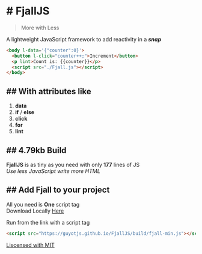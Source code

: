 # # FjallJS

> More with Less

A lightweight JavaScript framework to add reactivity in a **_snap_**

```html
<body l-data='{"counter":0}'>
  <button l-click="counter++;">Increment</button>
  <p lint>Count is: {{counter}}</p>
  <script src="./Fjall.js"></script>
</body>
```

## ## With attributes like

1. **data**
2. **if** / **else**
3. **click**
4. **for**
5. **lint**

## ## 4.79kb Build

**FjallJS** is as tiny as you need with only **177** lines of JS<br/>
_Use less JavaScript write more HTML_

## ## Add Fjall to your project

All you need is **One** script tag<br/>
Download Locally [Here](https://guyotjs.github.io/FjallJS/build/fjall-min.js)

Run from the link with a script tag

```html
<script src="https://guyotjs.github.io/FjallJS/build/fjall-min.js"></script>
```

<ins>Liscensed with MIT</ins>

